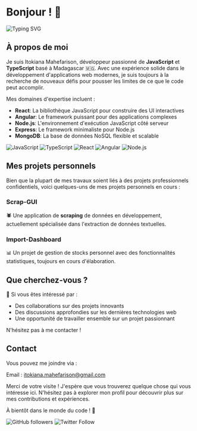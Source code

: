 # Bonjour ! 👋

![Typing SVG](https://readme-typing-svg.herokuapp.com?color=%2336BCF7&lines=Développeur+passionné+de+JavaScript+%26+TypeScript;Innovateur+dans+l'âme;Créateur+de+solutions+numériques+modernes)

## À propos de moi

Je suis Itokiana Mahefarison, développeur passionné de **JavaScript** et **TypeScript** basé à Madagascar 🇲🇬. Avec une expérience solide dans le développement d'applications web modernes, je suis toujours à la recherche de nouveaux défis pour pousser les limites de ce que le code peut accomplir.

Mes domaines d'expertise incluent :

- **React**: La bibliothèque JavaScript pour construire des UI interactives
- **Angular**: Le framework puissant pour des applications complexes
- **Node.js**: L'environnement d'exécution JavaScript côté serveur
- **Express**: Le framework minimaliste pour Node.js
- **MongoDB**: La base de données NoSQL flexible et scalable

![JavaScript](https://img.shields.io/badge/JavaScript-F7DF1E?style=for-the-badge&logo=javascript&logoColor=black)
![TypeScript](https://img.shields.io/badge/TypeScript-007ACC?style=for-the-badge&logo=typescript&logoColor=white)
![React](https://img.shields.io/badge/React-20232A?style=for-the-badge&logo=react&logoColor=61DAFB)
![Angular](https://img.shields.io/badge/Angular-DD0031?style=for-the-badge&logo=angular&logoColor=white)
![Node.js](https://img.shields.io/badge/Node.js-43853D?style=for-the-badge&logo=node.js&logoColor=white)

## Mes projets personnels

Bien que la plupart de mes travaux soient liés à des projets professionnels confidentiels, voici quelques-uns de mes projets personnels en cours :

### Scrap-GUI
🕷️ Une application de **scraping** de données en développement, actuellement spécialisée dans l'extraction de données textuelles.

### Import-Dashboard
📊 Un projet de gestion de stocks personnel avec des fonctionnalités statistiques, toujours en cours d'élaboration.

## Que cherchez-vous ?

🤝 Si vous êtes intéressé par :
- Des collaborations sur des projets innovants
- Des discussions approfondies sur les dernières technologies web
- Une opportunité de travailler ensemble sur un projet passionnant

N'hésitez pas à me contacter !

## Contact

Vous pouvez me joindre via :

Email : itokiana.mahefarison@gmail.com

Merci de votre visite ! J'espère que vous trouverez quelque chose qui vous intéresse ici. N'hésitez pas à explorer mon profil pour découvrir plus sur mes contributions et expériences.

À bientôt dans le monde du code ! 🚀

![GitHub followers](https://img.shields.io/github/followers/itokiana-mahefarison?style=social)
![Twitter Follow](https://img.shields.io/twitter/follow/ItokianaMahefarison?style=social)
